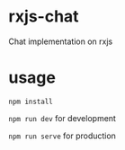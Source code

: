 # rxjs-chat

Chat implementation on rxjs

# usage

```npm install```

```npm run dev``` for development

```npm run serve``` for production
